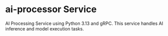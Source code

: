 # ai-processor Service

AI Processing Service using Python 3.13 and gRPC. This service handles AI inference and model execution tasks.
